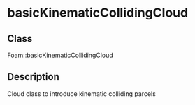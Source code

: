# basicKinematicCollidingCloud 
## Class
Foam::basicKinematicCollidingCloud

## Description
Cloud class to introduce kinematic colliding parcels

